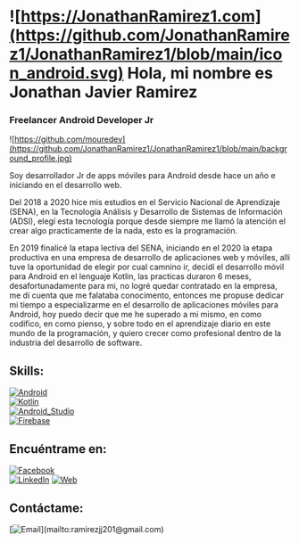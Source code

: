 # ![https://JonathanRamirez1.com](https://github.com/JonathanRamirez1/JonathanRamirez1/blob/main/icon_android.svg) Hola, mi nombre es Jonathan Javier Ramirez
### Freelancer Android Developer Jr

![https://github.com/mouredev](https://github.com/JonathanRamirez1/JonathanRamirez1/blob/main/background_profile.jpg)

Soy desarrollador Jr de apps móviles para Android desde hace un año e iniciando en el desarrollo web.

Del 2018 a 2020 hice mis estudios en el Servicio Nacional de Aprendizaje (SENA), en la Tecnología Análisis y Desarrollo de Sistemas de Información (ADSI), elegí esta tecnología porque desde siempre me llamó la atención el crear algo practicamente de la nada, esto es la programación.

En 2019 finalicé la etapa lectiva del SENA, iniciando en el 2020 la etapa productiva en una empresa de desarrollo de aplicaciones web y móviles, allí tuve la oportunidad de elegir por cual camnino ir, decidí el desarrollo móvil para Android en el lenguaje Kotlin, las practicas duraron 6 meses, desafortunadamente para mi, no logré quedar contratado en la empresa, me di cuenta que me falataba conocimento, entonces me propuse dedicar mi tiempo a especializarme en el desarrollo de aplicaciones móviles para Android, hoy puedo decir que me he superado a mi mismo, en como codifico, en como pienso, y sobre todo en el aprendizaje diario en este mundo de la programación, y quiero crecer como profesional dentro de la industria del desarrollo de software.

## Skills:
[![Android](https://img.shields.io/badge/Android-3DDC84?style=for-the-badge&logo=android&logoColor=white&labelColor=101010)]()</br>
[![Kotlin](https://img.shields.io/badge/Kotlin-0095D5?style=for-the-badge&logo=kotlin&logoColor=white&labelColor=101010)]()</br>
[![Android_Studio](https://img.shields.io/badge/Android_Studio-3DDC84?style=for-the-badge&logo=android-studio&logoColor=white&labelColor=101010)]()</br>
[![Firebase](https://img.shields.io/badge/Firebase-FFCA28?style=for-the-badge&logo=firebase&logoColor=white&labelColor=101010)]()</br>

## Encuéntrame en:

[![Facebook](https://img.shields.io/badge/Facebook-@Jonathan.Ramirez.201-1877F2?style=for-the-badge&logo=facebook&logoColor=white&labelColor=101010)](https://www.facebook.com/Jonathan.Ramirez.201)
</br>
[![LinkedIn](https://img.shields.io/badge/LinkedIn-Jonathan_Ramirez-0077B5?style=for-the-badge&logo=linkedin&logoColor=white&labelColor=101010)](https://www.linkedin.com/in/jonathan-ramirez-b01286202/)
[![Web](https://img.shields.io/badge/My_Website-jonathanramirez.com-14a1f0?style=for-the-badge&logo=dev.to&logoColor=white&labelColor=101010)](https://primer-proyecto-web-by-jonathan-ramirez.netlify.app/)

## Contáctame:

[![Email](https://img.shields.io/badge/ramirezjj201@gmail.com-my_personal_email_(slow_response)-D14836?style=for-the-badge&logo=gmail&logoColor=white&labelColor=101010)](mailto:ramirezjj201@gmail.com)
